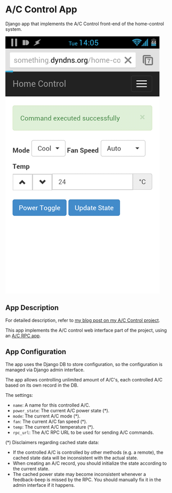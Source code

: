 A/C Control App
===============

Django app that implements the A/C Control front-end of the home-control system.

![Mobile UI in Action](../../docs/UI-in-Mobile-Action.png)


App Description
---------------

For detailed description, refer to [my blog post on my A/C Control project](http://itamaro.com/2013/10/04/ac-control-project-bringing-it-together/).

This app implements the A/C control web interface part of the project,
using an [A/C RPC app](https://github.com/itamaro/home-control-RPC/tree/master/HomeControlRPC/AC). 


App Configuration
-----------------

The app uses the Django DB to store configuration,
so the configuration is managed via Django admin interface.

The app allows controlling unlimited amount of A/C's,
each controlled A/C based on its own record in the DB.

The settings:

* `name`: A name for this controlled A/C.
* `power_state`: The current A/C power state (*).
* `mode`: The current A/C mode (*).
* `fan`: The current A/C fan speed (*).
* `temp`: The current A/C temperature (*).
* `rpc_url`: The A/C RPC URL to be used for sending A/C commands.

(*) Disclaimers regarding cached state data:

 - If the controlled A/C is controlled by other methods (e.g. a remote),
   the cached state data will be inconsistent with the actual state.
 - When creating an A/C record, you should initialize the state according to the current state.
 - The cached power state may become inconsistent whenever a feedback-beep is missed by the RPC.
   You should manually fix it in the admin interface if it happens.
